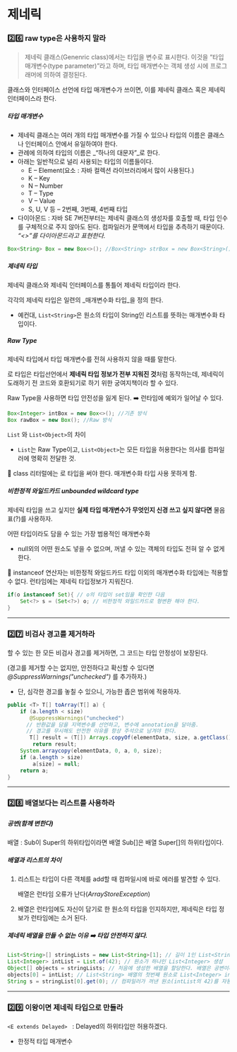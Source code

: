 # 제네릭

### 2️⃣6️⃣ raw type은 사용하지 말라

> 제네릭 클래스(Genenric class)에서는 타입을 변수로 표시한다. 이것을 “타입 매개변수(type parameter)”라고 하며, 타입 매개변수는 객체 생성 시에 프로그래머에 의하여 결정된다.

클래스와 인터페이스 선언에 타입 매개변수가 쓰이면, 이를 제네릭 클래스 혹은 제네릭 인터페이스라 한다.



##### 타입 매개변수

- 제네릭 클래스는 여러 개의 타입 매개변수를 가질 수 있으나 타입의 이름은 클래스나 인터페이스 안에서 유일하여야 한다.
- 관례에 의하여 타입의 이름은 _“하나의 대문자”_로 한다.
- 아래는 일반적으로 널리 사용되는 타입의 이름들이다.
  - E – Element(요소 : 자바 컬렉션 라이브러리에서 많이 사용된다.)
  - K – Key
  - N – Number
  - T – Type
  - V – Value
  - S, U, V 등 – 2번째, 3번째, 4번째 타입
- 다이아몬드 : 자바 SE 7버전부터는 제네릭 클래스의 생성자를 호출할 때, 타입 인수를 구체적으로 주지 않아도 된다. 컴파일러가 문맥에서 타입을 추측하기 때문이다. _“<>”를 다이아몬드라고 표현한다._

```java
Box<String> Box = new Box<>(); //Box<String> strBox = new Box<String>();
```



##### 제네릭 타입

제네릭 클래스와 제네릭 인터페이스를 통틀어 제네릭 타입이라 한다.

각각의 제네릭 타입은 일련의 _매개변수화 타입_을 정의 한다.

- 예컨대, `List<String>`은 원소의 타입이 String인 리스트를 뜻하는 매개변수화 타입이다.



##### Raw Type

제네릭 타입에서 타입 매개변수를 전혀 사용하지 않을 때를 말한다.

로 타입은 타입선언에서 **제네릭 타입 정보가 전부 지워진 것**처럼 동작하는데, 제네릭이 도래하기 전 코드와 호환되기로 하기 위한 궁여지책이라 할 수 있다.

Raw Type을 사용하면 타입 안전성을 잃게 된다. ➡️ 런타임에 예외가 일어날 수 있다.

```java
Box<Integer> intBox = new Box<>(); //기존 방식
Box rawBox = new Box(); //Raw 방식
```

`List` 와 `List<Object>`의 차이

- `List`는 Raw Type이고, `List<Object>`는 모든 타입을 허용한다는 의사를 컴파일러에 명확히 전달한 것.

📌 class 리터럴에는 로 타입을 써야 한다. 매개변수화 타입 사용 못하게 함.



##### 비한정적 와일드카드 unbounded wildcard type

제네릭 타입을 쓰고 싶지만 **실제 타입 매개변수가 무엇인지 신경 쓰고 싶지 않다면** 물음표(?)를 사용하자. 

어떤 타입이라도 담을 수 있는 가장 범용적인 매개변수화

- null외의 어떤 원소도 넣을 수 없으며, 꺼낼 수 있는 객체의 타입도 전혀 알 수 없게 한다.



📌 instanceof 연산자는 비한정적 와일드카드 타입 이외의 매개변수화 타입에는 적용할 수 없다. 런타임에는 제네릭 타입정보가 지워진다.

```java
if(o instanceof Set){ // o의 타입이 set임을 확인한 다음
	Set<?> s = (Set<?>) o; // 비한정적 와일드카드로 형변환 해야 한다. 
}
```

------



### 2️⃣7️⃣ 비검사 경고를 제거하라

할 수 있는 한 모든 비검사 경고를 제거하면, 그 코드는 타입 안정성이 보장된다.

(경고를 제거할 수는 없지만, 안전하다고 확신할 수 있다면 *@SuppressWarnings("unchecked")* 를 추가하자.)

- 단, 심각한 경고를 놓칠 수 있으니, 가능한 좁은 범위에 적용하자.

```java
public <T> T[] toArray(T[] a) {
    if (a.length < size)
       @SuppressWarnings("unchecked") 
      // 반환값을 담을 지역변수를 선언하고, 변수에 annotation을 달아줌.
      // 경고를 무시해도 안전한 이유를 항상 주석으로 남겨야 한다.
       T[] result = (T[]) Arrays.copyOf(elementData, size, a.getClass());
        return result;
    System.arraycopy(elementData, 0, a, 0, size);
    if (a.length > size)
        a[size] = null;
    return a;
}
```



------



### 2️⃣8️⃣ 배열보다는 리스트를 사용하라

##### 공변(함께 변한다) 

배열 : Sub이 Super의 하위타입이라면 배열 Sub[]은 배열 Super[]의 하위타입이다.



##### 배열과 리스트의 차이

1. 리스트는 타입이 다른 객체를 add할 때 컴파일시에 바로 에러를 발견할 수 있다. 

   배열은 런타임 오류가 난다(_ArrayStoreException_)

2. 배열은 런타임에도 자신이 담기로 한 원소의 타입을 인지하지만, 제네릭은 타입 정보가 런타임에는 소거 된다.



##### 제네릭 배열을 만들 수 없는 이유 ➡️ 타입 안전하지 않다.

```java
List<String>[] stringLists = new List<String>[1]; // 길이 1인 List<String> 배열 생성
List<Integer> intList = List.of(42); // 원소가 하나인 List<Integer> 생성
Object[] objects = stringLists; // 처음에 생성한 배열을 할당한다. 배열은 공변이라서 할당 가능. Object가 List<String>의 상위타입.
objects[0] = intList; // List<String> 배열의 첫번째 원소로 List<Integer> intList 할당. 제네릭은 소거 방식으로 구현되어 성공.
String s = stringList[0].get(0); // 컴파일러가 꺼낸 원소(intList의 42)를 자동으로 String으로 형변환하는데 이 원소는 Integer여서 ClassCastException 발생.
```

------



### 2️⃣9️⃣ 이왕이면 제네릭 타입으로 만들라

`<E extends Delayed> ` : Delayed의 하위타입만 허용하겠다.

- 한정적 타입 매개변수

